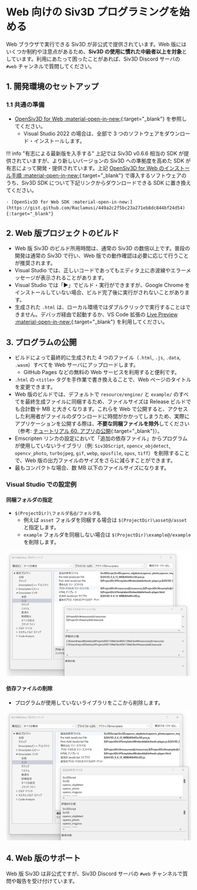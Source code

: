 # Web 向けの Siv3D プログラミングを始める
Web ブラウザで実行できる Siv3D が非公式で提供されています。Web 版にはいくつか制約や注意点があるため、**Siv3D の使用に慣れた中級者以上を対象**としています。利用にあたって困ったことがあれば、Siv3D Discord サーバの `#web` チャンネルで質問してください。

## 1. 開発環境のセットアップ

### 1.1 共通の準備
- [OpenSiv3D for Web :material-open-in-new:](https://siv3d.kamenokosoft.com/docs/ja/){:target="_blank"} を参照してください。
	- Visual Studio 2022 の場合は、全部で 3 つのソフトウェアをダウンロード・インストールします。

!!! info "有志による最新版を入手する"
	上記では Siv3D v0.6.6 相当の SDK が提供されていますが、より新しいバージョンの Siv3D への準拠度を高めた SDK が有志によって開発・提供されています。上記 [OpenSiv3D for Web のインストール手順 :material-open-in-new:](https://siv3d.kamenokosoft.com/docs/ja/){:target="_blank"} で導入するソフトウェアのうち、Siv3D SDK について下記リンクからダウンロードできる SDK に置き換えてください。

	- [OpenSiv3D for Web SDK :material-open-in-new:](https://gist.github.com/Raclamusi/449a2c2f5bc23a271eb8dc844bf24d54){:target="_blank"}


## 2. Web 版プロジェクトのビルド
- Web 版 Siv3D のビルド所用時間は、通常の Siv3D の数倍以上です。普段の開発は通常の Siv3D で行い、Web 版での動作確認は必要に応じて行うことが推奨されます。
- Visual Studio では、正しいコードであってもエディタ上に赤波線やエラーメッセージが表示されることがあります。
- Visual Studio では「▶」でビルド・実行ができますが、Google Chrome をインストールしていない場合、ビルド完了後に実行がされないことがあります。
- 生成された `.html` は、ローカル環境ではダブルクリックで実行することはできません。デバッガ経由で起動するか、VS Code 拡張の [Live Preview :material-open-in-new:](https://marketplace.visualstudio.com/items?itemName=ms-vscode.live-server){:target="_blank"} を利用してください。


## 3. プログラムの公開
- ビルドによって最終的に生成された 4 つのファイル（`.html`, `.js`, `.data`, `.wasm`）すべてを Web サーバにアップロードします。
	- GitHub Pages などの無料の Web サービスを利用すると便利です。
- `.html` の `<title>` タグを手作業で書き換えることで、Web ページのタイトルを変更できます。
- Web 版のビルドでは、デフォルトで `resource/engine/` と `example/` のすべてを最終生成ファイルに同梱するため、ファイルサイズは Release ビルドでも合計数十 MB と大きくなります。これらを Web で公開すると、アクセスした利用者がファイルのダウンロードに時間がかかってしまうため、実際にアプリケーションを公開する際は、**不要な同梱ファイルを除外**してください（参考: [チュートリアル 60. アプリの公開](../tutorial3/release.md){:target="_blank"}）。
- Emscripten リンカの設定において「追加の依存ファイル」からプログラムが使用していないライブラリ（例: `Siv3DScript`, `opencv_objdetect`, `opencv_photo`, `turbojpeg`, `gif`, `webp`, `opusfile`, `opus`, `tiff`）を削除することで、Web 版の出力ファイルのサイズをさらに減らすことができます。
- 最もコンパクトな場合、数 MB 以下のファイルサイズになります。

### Visual Studio での設定例
#### 同梱フォルダの指定
- `$(ProjectDir)\フォルダ名@/フォルダ名`
	- 例えば `asset` フォルダを同梱する場合は `$(ProjectDir)\asset@/asset` と指定します。
	- `example` フォルダを同梱しない場合は `$(ProjectDir)\example@/example` を削除します。
<div class="noshadow-75"><img src="https://raw.githubusercontent.com/Siv3D/siv3d.site.resource/main/v7/download/web1.png"></div>

#### 依存ファイルの削除
- プログラムが使用していないライブラリをここから削除します。
<div class="noshadow-75"><img src="https://raw.githubusercontent.com/Siv3D/siv3d.site.resource/main/v7/download/web2.png"></div>


## 4. Web 版のサポート
Web 版 Siv3D は非公式ですが、Siv3D Discord サーバの `#web` チャンネルで質問や報告を受け付けています。

